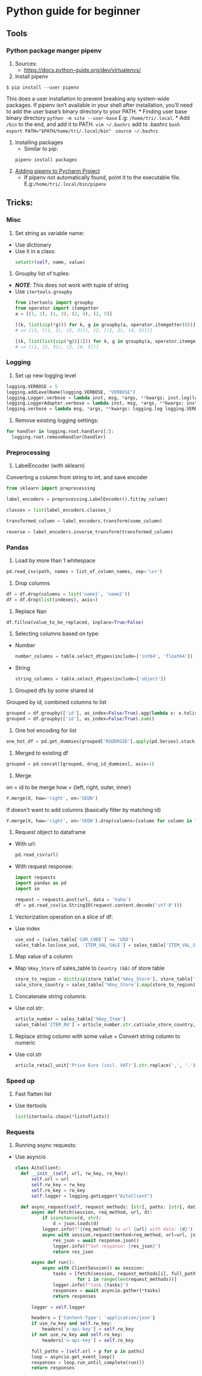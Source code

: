 # Python guide for beginner

## Tools
### Python package manger pipenv
1. Sources:
    * https://docs.python-guide.org/dev/virtualenvs/
1. Install pipenv
```
$ pip install --user pipenv
```
This does a user installation to prevent breaking any system-wide packages. If pipenv isn’t available in your shell after installation, you’ll need to add the user base’s binary directory to your PATH.
    * Finding user base binary directory
    ```
    python -m site --user-base
    ```
    E.g: ```/home/tri/.local```.
    * Add ```/bin``` to the end, and add it to PATH.
    ```
    vim ~/.bashrc
    ```
    add to .bashrc
    ```bash
    export PATH="$PATH/home/tri/.local/bin"
    ```
    ```
    source ~/.bashrc
    ```
1. Installing packages
    * Similar to pip:
    ```
    pipenv install packages
    ```
1. [Adding pipenv to Pycharm Project](https://www.jetbrains.com/help/pycharm/pipenv.html)
    * If pipenv not automatically found, point it to the executable file. E.g:```/home/tri/.local/bin/pipenv```


## Tricks:
### Misc
1. Set string as variable name:
  * Use dictionary
  * Use it in a class:
      ```python
      setattr(self, name, value)
    ```
1. Groupby list of tuples:
  * ***NOTE***: This does not work with tuple of string
  * Use ```itertools.groupby```
      ```Python
      from itertools import groupby
      from operator import itemgetter
      a = [(1, 2), (1, 3), (2, 4), (2, 5)]

      [(k, list(zip(*g))) for k, g in groupby(a, operator.itemgetter(0))]
      # => [(1, [(1, 1), (2, 3)]), (2, [(2, 2), (4, 5)])]

      [(k, list(list(zip(*g))[1])) for k, g in groupby(a, operator.itemgetter(0))]
      # => [(1, [2, 3]), (2, [4, 5])]
      ```

### Logging
1.  Set up new logging level
  ```python
  logging.VERBOSE = 5
  logging.addLevelName(logging.VERBOSE, "VERBOSE")
  logging.Logger.verbose = lambda inst, msg, *args, **kwargs: inst.log(logging.VERBOSE, msg, *args, **kwargs)
  logging.LoggerAdapter.verbose = lambda inst, msg, *args, **kwargs: inst.log(logging.VERBOSE, msg, *args, **kwargs)
  logging.verbose = lambda msg, *args, **kwargs: logging.log logging.VERBOSE, msg, *args, **kwargs)
  ```
1. Remove existing logging settings:
  ```python
  for handler in logging.root.handlers[:]:
    logging.root.removeHandler(handler)
  ```

### Preprocessing
1. LabelEncoder (with sklearn)

  Converting a column from string to int, and save encoder
  ```python
  from sklearn import preprocessing

  label_encoders = preprocessing.LabelEncoder().fit(my_column)

  classes = list(label_encoders.classes_)

  transformed_column = label_encoders.transform(some_column)

  reverse = label_encoders.inverse_transform(transformed_column)
  ```

### Pandas
1.  Load by more than 1 whitespace
  ```python
  pd.read_csv(path, names = list_of_column_names, sep='\s+')
  ```
1.  Drop columns
  ```python
  df = df.drop(columns = list('name1', 'name2'))
  df = df.drop(list(indexes), axis=)
  ```
1. Replace Nan
  ```python
  df.fillna(value_to_be_replaced, inplace=True/False)
  ```
1. Selecting columns based on type:
  * Number
      ```python
      number_columns = table.select_dtypes(include=['int64', 'float64'])
      ```
  * String
      ```python
      string_columns = table.select_dtypes(include=['object'])
      ```

1. Grouped dfs by some shared id

  Grouped by id, combined columns to list

  ```python
  grouped = df.groupby(['id'], as_index=False/True).agg(lambda x: x.tolist())
  grouped = df.groupby(['id'], as_index=False/True).sum()
  ```
1. One hot encoding for list
  ```python
  one_hot_df = pd.get_dummies(grouped['RXDDRGID'].apply(pd.Series).stack()).sum(level=0)
  ```
1.  Merged to existing df
  ```python
  grouped = pd.concat([grouped, drug_id_dummies], axis=1)
  ```
1.  Merge

  on = id to be merge
  how = {left, right, outer, inner}
  ```python
  Y.merge(X, how='right', on='SEQN')
  ```
  If doesn't want to add columns (basically filter by matching id)
  ```python
  Y.merge(X, how='right', on='SEQN').drop(columns=[column for column in list(X.columns) if column != 'SEQN'])
  ```
1.  Request object to dataframe
  * With url:
      ```python
      pd.read_csv(url)
      ```
  * With request response:
      ```python
      import requests
      import pandas as pd
      import io

      request = requests.post(url, data = 'haha')
      df = pd.read_csv(io.StringIO(request.content.decode('utf-8')))
      ```

1. Vectorization operation on a slice of df:
  * Use index
    ```Python
    use_usd = (sales_table['CUR_CODE'] == 'USD')
    sales_table.loc[use_usd, 'ITEM_VAL_SALE'] = sales_table['ITEM_VAL_SALE'] * usd_to_eur_rate
    ```

1. Map value of a column:
  * Map ```%Key_Store``` of sales_table to ```Country (GA)``` of store table
    ```python
    store_to_region = dict(zip(store_table['%Key_Store'], store_table['Country (GA)']))
    sale_store_country = sales_table['%Key_Store'].map(store_to_region)
    ```

1. Concatenate string columns:
  * Use col.str:
    ```Python
    article_number = sales_table['%Key_Item']
    sales_table['ITEM_RU'] = article_number.str.cat(sale_store_country, sep='_')
    ```

1. Replace string column with some value + Convert string column to numeric
  * Use col.str
    ```python
    article_retail_unit['Price Euro (incl. VAT)'].str.replace(',', '.').astype(float)
    ```

### Speed up
1. Fast flatten list
  * Use itertools
    ```python
    list(itertools.chain(*listoflists))
    ```


### Requests
1. Running async requests:
  * Use asyncio
    ```Python
    class AitoClient:
      def __init__(self, url, rw_key, ro_key):
          self.url = url
          self.rw_key = rw_key
          self.ro_key = ro_key
          self.logger = logging.getLogger("AitoClient")

      def async_request(self, request_methods: [str], paths: [str], data: [], use_rw_key=False):
          async def fetch(session, req_method, url, d):
              if isinstance(d, str):
                  d = json.loads(d)
              logger.info(f"{req_method} to url {url} with data: {d}")
              async with session.request(method=req_method, url=url, json=d, headers=headers) as response:
                  res_json = await response.json()
                  logger.info(f"Got response: {res_json}")
                  return res_json

          async def run():
              async with ClientSession() as session:
                  tasks = [fetch(session, request_methods[i], full_paths[i], data[i])
                           for i in range(len(request_methods))]
                  logger.info(f"task {tasks}")
                  responses = await asyncio.gather(*tasks)
                  return responses

          logger = self.logger

          headers = {'Content-Type': 'application/json'}
          if use_rw_key and self.rw_key:
              headers['x-api-key'] = self.rw_key
          if not use_rw_key and self.ro_key:
              headers['x-api-key'] = self.ro_key

          full_paths = [self.url + p for p in paths]
          loop = asyncio.get_event_loop()
          responses = loop.run_until_complete(run())
          return responses
    ```
